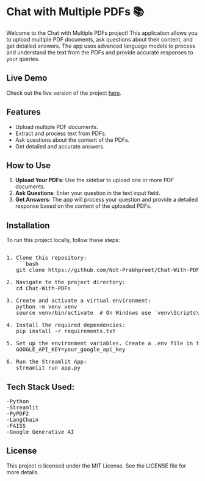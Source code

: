 # Chat with Multiple PDFs 📚

Welcome to the Chat with Multiple PDFs project! This application allows you to upload multiple PDF documents, ask questions about their content, and get detailed answers. The app uses advanced language models to process and understand the text from the PDFs and provide accurate responses to your queries.

## Live Demo

Check out the live version of the project [here](https://chat-with-pdfs-dlalukfv6fe3adcp88uagc.streamlit.app/).

## Features

- Upload multiple PDF documents.
- Extract and process text from PDFs.
- Ask questions about the content of the PDFs.
- Get detailed and accurate answers.

## How to Use

1. **Upload Your PDFs**: Use the sidebar to upload one or more PDF documents.
2. **Ask Questions**: Enter your question in the text input field.
3. **Get Answers**: The app will process your question and provide a detailed response based on the content of the uploaded PDFs.

## Installation

To run this project locally, follow these steps:
<pre> 
1. Clone this repository:
   ```bash
   git clone https://github.com/Not-Prabhpreet/Chat-With-PDFs.git
  
2. Navigate to the project directory:
   cd Chat-With-PDFs
  
3. Create and activate a virtual environment:
   python -m venv venv
   source venv/bin/activate  # On Windows use `venv\Scripts\activate`
  
4. Install the required dependencies:
   pip install -r requirements.txt
  
5. Set up the environment variables. Create a .env file in the project root and add your Google API key:
   GOOGLE_API_KEY=your_google_api_key
  
6. Run the Streamlit App:
   streamlit run app.py
</pre>


   
## Tech Stack Used:
<pre>
-Python
-Streamlit
-PyPDF2
-LangChain
-FAISS
-Google Generative AI
</pre>


## License
This project is licensed under the MIT License. See the LICENSE file for more details.


